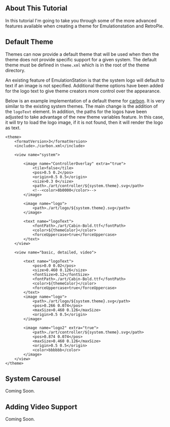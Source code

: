 ## About This Tutorial

In this tutorial I'm going to take you through some of the more advanced features available when creating a theme for Emulationstation and RetroPie.

## Default Theme

Themes can now provide a default theme that will be used when then the theme does not provide specific support for a given system.  The default theme must be defined in `theme.xml` which is in the root of the theme directory.

An existing feature of EmulationStation is that the system logo will default to text if an image is not specified.  Additional theme options have been added for the logo text to give theme creators more control over the appearance.

Below is an example implementation of a default theme for [carbon](https://github.com/RetroPie/es-theme-carbon).  It is very similar to the existing system themes.  The main change is the addition of the `logoText` element.  In addition, the paths for the logos have been adjusted to take advantage of the new theme variables feature.  In this case, it will try to load the logo image, if it is not found, then it will render the logo as text.
```
<theme>
    <formatVersion>3</formatVersion>
    <include>./carbon.xml</include>

	<view name="system">

		<image name="ControllerOverlay" extra="true">
			<tile>false</tile>
			<pos>0.5 0.2</pos>
			<origin>0.5 0.5</origin>
			<size>0.3 0</size>
			<path>./art/controller/${system.theme}.svg</path>
			<!--<color>8b0000</color>-->
		</image>

		<image name="logo">
			<path>./art/logo/${system.theme}.svg</path>
		</image>

		<text name="logoText">
			<fontPath>./art/Cabin-Bold.ttf</fontPath>
			<color>${themeColor}</color>
			<forceUppercase>true</forceUppercase>
		</text>		
	</view>

	<view name="basic, detailed, video">

		<text name="logoText">
			<pos>0.0 0.02</pos>
			<size>0.460 0.126</size>
			<fontSize>0.12</fontSize>
			<fontPath>./art/Cabin-Bold.ttf</fontPath>
			<color>${themeColor}</color>
			<forceUppercase>true</forceUppercase>
		</text>
		<image name="logo">
			<path>./art/logo/${system.theme}.svg</path>
			<pos>0.266 0.074</pos>
			<maxSize>0.460 0.126</maxSize>
			<origin>0.5 0.5</origin>
		</image>
		
		<image name="logo2" extra="true">
			<path>./art/controller/${system.theme}.svg</path>
			<pos>0.874 0.074</pos>
			<maxSize>0.460 0.126</maxSize>
			<origin>0.5 0.5</origin>
			<color>bbbbbb</color>
		</image>
	</view>
</theme>
```

## System Carousel

Coming Soon.

## Adding Video Support

Coming Soon.